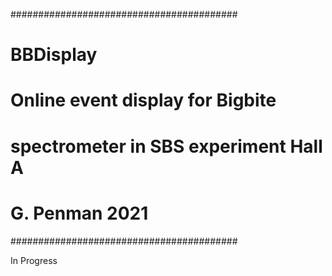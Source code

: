 #########################################
#     	       BBDisplay                #
#  Online event display for Bigbite     #
# spectrometer in SBS experiment Hall A #
#	   G. Penman 2021	  	#
#########################################


In Progress